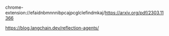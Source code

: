 chrome-extension://efaidnbmnnnibpcajpcglclefindmkaj/https://arxiv.org/pdf/2303.11366

https://blog.langchain.dev/reflection-agents/
